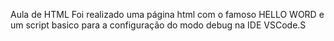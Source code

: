 Aula de HTML
Foi realizado uma página html com o famoso HELLO WORD e um script basico para a configuração do modo debug na IDE VSCode.S